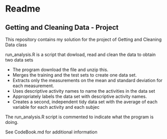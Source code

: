 # Readme 
## Getting and Cleaning Data - Project

This repository contains my solution for the project of Getting and Cleaning Data class

run_analysis.R  is a script that dowload, read and clean the data to obtain two data sets

* The program download the file and unzip this. 
* Merges the training and the test sets to create one data set.
* Extracts only the measurements on the mean and standard deviation for each measurement. 
* Uses descriptive activity names to name the activities in the data set
* Appropriately labels the data set with descriptive activity names. 
* Creates a second, independent tidy data set with the average of each variable for each activity and each subjec

The  run_analysis.R  script is commented to indicate what the program is doing. 

See  CodeBook.md  for additional information


